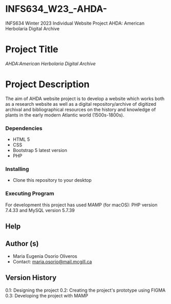 # INFS634_W23_-AHDA-
INFS634 Winter 2023 Individual Website Project
    AHDA: American Herbolaria Digital Archive
# Project Title
*AHDA:American Herbolaria Digital Archive*
# Project Description
The aim of AHDA website project is to develop a website which works both as a research website as well as a digital repository/archive of digitized archival and bibliographical resources on the history and knowledge of plants in the early modern Atlantic world (1500s-1800s).
### Dependencies
* HTML 5
* CSS
* Bootstrap 5 latest version
* PHP
### Installing

* Clone this repository to your desktop

### Executing Program

For development this project has used MAMP (for macOS): PHP version 7.4.33 and MySQL version 5.7.39

## Help

## Author (s)
* Maria Eugenia Osorio Oliveros
* Contact: maria.osorio@mail.mcgill.ca

## Version History
0.1: Designing the project
0.2: Creating the project's prototype using FIGMA
0.3: Developing the project with MAMP